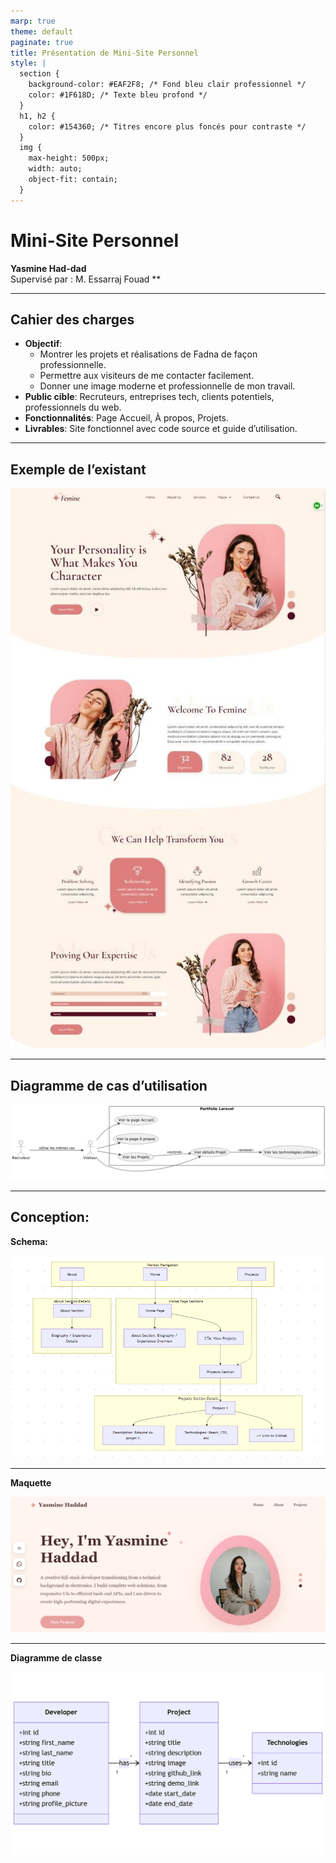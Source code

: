 ```yaml
---
marp: true
theme: default
paginate: true
title: Présentation de Mini-Site Personnel
style: |
  section {
    background-color: #EAF2F8; /* Fond bleu clair professionnel */
    color: #1F618D; /* Texte bleu profond */
  }
  h1, h2 {
    color: #154360; /* Titres encore plus foncés pour contraste */
  }
  img {
    max-height: 500px;
    width: auto; 
    object-fit: contain;
  } 
---
```


# Mini-Site Personnel 
**Yasmine Had-dad**  
Supervisé par : M. Essarraj Fouad **

---

## Cahier des charges
- **Objectif**: 
  - Montrer les projets et réalisations de Fadna de façon professionnelle.  
  - Permettre aux visiteurs de me contacter facilement.  
  - Donner une image moderne et professionnelle de mon travail.  
- **Public cible**: Recruteurs, entreprises tech, clients potentiels, professionnels du web.  
- **Fonctionnalités**: Page Accueil, À propos, Projets.
- **Livrables**: Site fonctionnel avec code source et guide d’utilisation.  

---

## Exemple de l’existant

![Exemple Site](imgs/Portfoli.jpg)


---

## Diagramme de cas d’utilisation

![Use Case Diagram](imgs/cas_de_utilisation.png)

---

## Conception:
**Schema:**

![Use Case Diagram](imgs/done.png)

---

**Maquette**

![Use Case Diagram](imgs/yasminaaa.png)

---

**Diagramme de classe**

![Use Case Diagram](imgs/diagramme.png)

